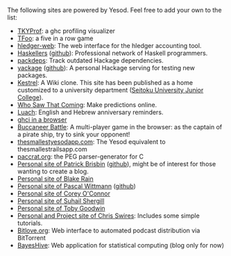 The following sites are powered by Yesod. Feel free to add your own to the list:

* [TKYProf](http://blog.foldr.in/tkyprof-a-web-based-interactive-visualizer-fo): a ghc profiling visualizer
* [TFoo](http://tfoo.herokuapp.com/): a five in a row game
* [hledger-web](http://demo.hledger.org/): The web interface for the hledger accounting tool.
* [Haskellers](http://www.haskellers.com/) ([github](https://github.com/snoyberg/haskellers)): Professional network of Haskell programmers.
* [packdeps](http://packdeps.haskellers.com/): Track outdated Hackage dependencies.
* [yackage](http://hackage.haskell.org/package/yackage) ([github](https://github.com/snoyberg/yackage)): A personal Hackage serving for testing new packages.
* [Kestrel](https://github.com/cutsea110/Kestrel): A Wiki clone. This site has been published as a home customized to a university department ([Seitoku University Junior College](http://soubun.seitoku.ac.jp)).
* [Who Saw That Coming](http://whosawthatcoming.com/): Make predictions online.
* [Luach](http://luach.snoyman.com/): English and Hebrew anniversary reminders.
* [ghci in a browser](https://github.com/dterei/ghci-in-a-new-dress)
* [Buccaneer Battle](http://pirates.dyndns-free.com/): A multi-player game in the browser: as the captain of a pirate ship, try to sink your opponent!
* [thesmallestyesodapp.com](http://thesmallestyesodapp.com/): The Yesod equivalent to thesmallestrailsapp.com
* [paccrat.org](http://paccrat.org/): the PEG parser-generator for C
* [Personal site of Patrick Brisbin](http://pbrisbin.com/) ([github](https://github.com/pbrisbin/devsite)), might be of interest for those wanting to create a blog.
* [Personal site of Blake Rain](http://meadowstalk.com/)
* [Personal site of Pascal Wittmann](https://www.pascal-wittmann.de/) ([github](https://github.com/pSub/pascal-wittmann.de))
* [Personal site of Corey O'Connor](http://www.corebotllc.com/)
* [Personal site of Suhail Shergill](http://blog.shergill.su)
* [Personal site of Toby Goodwin](http://paganbooks.eu/software/)
* [Personal and Project site of Chris Swires](http://christopherswires.com/): Includes some simple tutorials.
* [Bitlove.org](http://bitlove.org/): Web interface to automated podcast distribution via BitTorrent
* [BayesHive](http://bayeshive.com): Web application for statistical computing (blog only for now)